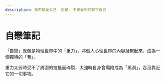 ```yaml
---
description: 我們都愛自己  但是  不要愛到只剩下自己
---
```


# 自戀筆記

「自戀」就像是物理世界中的「重力」，將個人心理世界的內容凝聚起來，成為一個獨特的「我」。

重力太弱時受不了周圍的拉扯而碎裂，太強時自身會塌陷成為「黑洞」，吞沒靠近它的一切事物。

